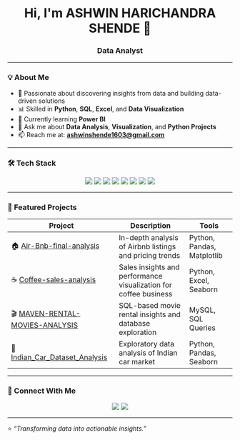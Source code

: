 <!-- 👋 PROFILE HEADER -->
<h1 align="center">Hi, I'm ASHWIN HARICHANDRA SHENDE 👋</h1>
<h3 align="center">Data Analyst</h3>

---

### 💡 About Me
- 🎯 Passionate about discovering insights from data and building data-driven solutions  
- 📊 Skilled in **Python**, **SQL**, **Excel**, and **Data Visualization**  
- 🌱 Currently learning  **Power BI**  
- 💬 Ask me about **Data Analysis**, **Visualization**, and **Python Projects**  
- 📫 Reach me at: **ashwinshende1603@gmail.com**  

---

### 🛠️ Tech Stack
<p align="center">
  <img src="https://img.shields.io/badge/Python-3776AB?logo=python&logoColor=white" />
  <img src="https://img.shields.io/badge/Pandas-150458?logo=pandas&logoColor=white" />
  <img src="https://img.shields.io/badge/NumPy-013243?logo=numpy&logoColor=white" />
  <img src="https://img.shields.io/badge/Matplotlib-005571?logo=plotly&logoColor=white" />
  <img src="https://img.shields.io/badge/SQL-336791?logo=mysql&logoColor=white" />
  <img src="https://img.shields.io/badge/Excel-217346?logo=microsoft-excel&logoColor=white" />
  <img src="https://img.shields.io/badge/Power%20BI-F2C811?logo=powerbi&logoColor=black" />
  <img src="https://img.shields.io/badge/GitHub-181717?logo=github&logoColor=white" />
</p>

---

### 🚀 Featured Projects
| Project | Description | Tools |
|----------|--------------|--------|
| 🏠 [Air-Bnb-final-analysis](https://github.com/ashwinshende/Air-Bnb-final-analysis) | In-depth analysis of Airbnb listings and pricing trends | Python, Pandas, Matplotlib |
| ☕ [Coffee-sales-analysis](https://github.com/ashwinshende/Coffee-sales-analysis) | Sales insights and performance visualization for coffee business | Python, Excel, Seaborn |
| 🎬 [MAVEN-RENTAL-MOVIES-ANALYSIS](https://github.com/ashwinshende/MAVEN-RENTAL-MOVIES-ANALYSIS) | SQL-based movie rental insights and database exploration | MySQL, SQL Queries |
| 🚗 [Indian_Car_Dataset_Analysis](https://github.com/ashwinshende/Indian_Car_Dataset_Analysis) | Exploratory data analysis of Indian car market | Python, Pandas, Seaborn |

---


### 🤝 Connect With Me
<p align="center">
  <a href="mailto:ashwinshende1603@gmail.com"><img src="https://img.shields.io/badge/Email-D14836?logo=gmail&logoColor=white" /></a>
  <a href="https://github.com/ashwinshende"><img src="https://img.shields.io/badge/GitHub-181717?logo=github&logoColor=white" /></a>
</p>

---

⭐ *“Transforming data into actionable insights.”*
